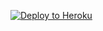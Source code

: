 
<p><a href="https://dashboard.heroku.com/new?template=https://github.com/gdsgm4/xray11"> <img src="https://www.herokucdn.com/deploy/button.svg" alt="Deploy to Heroku" /></a></p>
